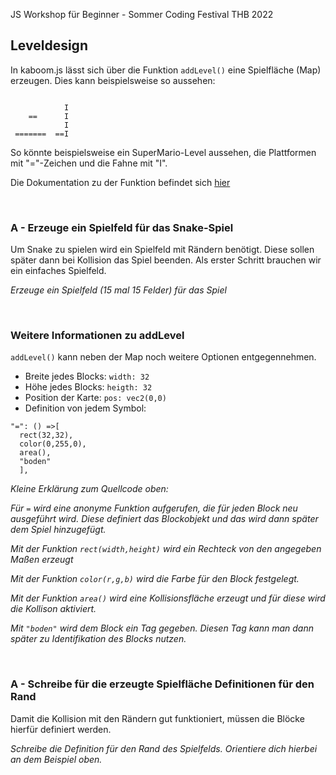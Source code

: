 JS Workshop für Beginner - Sommer Coding Festival THB 2022

## Leveldesign

In kaboom.js lässt sich über die Funktion ``addLevel()`` eine Spielfläche (Map) erzeugen.
Dies kann beispielsweise so aussehen:

````text

            I
    ==      I
            I 
 =======  ==I
````
So könnte beispielsweise ein SuperMario-Level aussehen, die Plattformen mit "="-Zeichen und die Fahne mit "I".

Die Dokumentation zu der Funktion befindet sich [hier](https://kaboomjs.com/#addLevel)

<br>

### A - Erzeuge ein Spielfeld für das Snake-Spiel
Um Snake zu spielen wird ein Spielfeld mit Rändern benötigt. Diese sollen später dann bei Kollision das Spiel beenden.
Als erster Schritt brauchen wir ein einfaches Spielfeld.

*Erzeuge ein Spielfeld (15 mal 15 Felder) für das Spiel*

<br>

### Weitere Informationen zu addLevel
``addLevel()`` kann neben der Map noch weitere Optionen entgegennehmen.

- Breite jedes Blocks: ``width: 32``
- Höhe jedes Blocks:   ``heigth: 32``
- Position der Karte: ``pos: vec2(0,0)``
- Definition von jedem Symbol:
````
"=": () =>[
  rect(32,32),
  color(0,255,0),
  area(),
  "boden"
  ],
````
_Kleine Erklärung zum Quellcode oben:_

_Für `=` wird eine anonyme Funktion aufgerufen, die für jeden Block neu ausgeführt wird. Diese definiert das Blockobjekt und das wird dann später dem Spiel hinzugefügt._

_Mit der Funktion `rect(width,height)` wird ein Rechteck von den angegeben Maßen erzeugt_

_Mit der Funktion `color(r,g,b)` wird die Farbe für den Block festgelegt._

_Mit der Funktion `area()` wird eine Kollisionsfläche erzeugt und für diese wird die Kollison aktiviert._

_Mit `"boden"` wird dem Block ein Tag gegeben. Diesen Tag kann man dann später zu Identifikation des Blocks nutzen._

<br>

### A - Schreibe für die erzeugte Spielfläche Definitionen für den Rand
Damit die Kollision mit den Rändern gut funktioniert, müssen die Blöcke hierfür definiert werden.

*Schreibe die Definition für den Rand des Spielfelds. Orientiere dich hierbei an dem Beispiel oben.*

